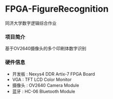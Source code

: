 # FPGA-FigureRecognition
同济大学数字逻辑综合作业
### 项目简介
  基于OV2640摄像头的多个印刷体数字识别
### 硬件信息
 - 开发板 : Nexys4 DDR Artix-7 FPGA Board
 - VGA : TFT LCD Color Monitor
 - 摄像头 : OV2640 Camera Module
 - 蓝牙 : HC-06 Bluetooth Module
